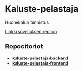# Kaluste-pelastaja
Huonekalun tunnistus

[Linkki sovelluksen repoon](https://github.com/orgs/team-alya/repositories)

## Repositoriot

- **[kaluste-pelastaja-backend](https://github.com/team-alya/kaluste-backend-25K)**
- **[kaluste-pelastaja-frontend](https://github.com/team-alya/kaluste-frontend-25K)**
